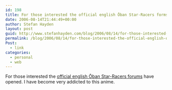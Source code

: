 ```yaml
---
id: 198
title: For those interested the official english Ōban Star-Racers forms have opened
date: 2006-08-14T21:44:49+00:00
author: Stefan Hayden
layout: post
guid: http://www.stefanhayden.com/blog/2006/08/14/for-those-interested-the-official-english-oban-star-racers-forms-have-opened/
permalink: /blog/2006/08/14/for-those-interested-the-official-english-oban-star-racers-forms-have-opened/
Post:
  - link
categories:
  - personal
  - web
---
```

For those interested the <a href="http://www.obanstarracers.com/forum/index.php">official english Ōban Star-Racers forums</a> have opened. I have become very addicted to this anime.